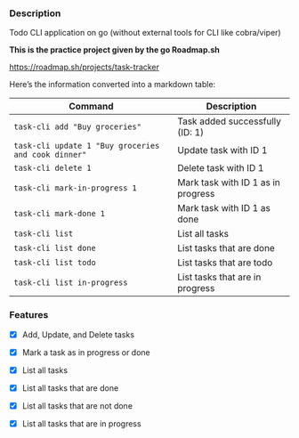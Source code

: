 ### Description

Todo CLI application on go (without external tools for CLI like cobra/viper)

__This is the practice project given by the go Roadmap.sh__

https://roadmap.sh/projects/task-tracker

Here’s the information converted into a markdown table:

| Command                                   | Description                           |
|-------------------------------------------|---------------------------------------|
| `task-cli add "Buy groceries"`           | Task added successfully (ID: 1)      |
| `task-cli update 1 "Buy groceries and cook dinner"` | Update task with ID 1               |
| `task-cli delete 1`                       | Delete task with ID 1                |
| `task-cli mark-in-progress 1`            | Mark task with ID 1 as in progress   |
| `task-cli mark-done 1`                   | Mark task with ID 1 as done          |
| `task-cli list`                           | List all tasks                       |
| `task-cli list done`                     | List tasks that are done             |
| `task-cli list todo`                     | List tasks that are todo             |
| `task-cli list in-progress`              | List tasks that are in progress      |


### Features

- [x] Add, Update, and Delete tasks  
- [x] Mark a task as in progress or done  
- [x] List all tasks  
- [x] List all tasks that are done  
- [x] List all tasks that are not done  
- [x] List all tasks that are in progress  

